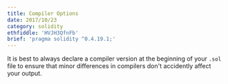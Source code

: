 ```yaml
---
title: Compiler Options
date: 2017/10/23
category: solidity
ethfiddle: 'HVJH3QfnFb'
brief: 'pragma solidity ^0.4.19.1;'
---
```


It is best to always declare a compiler version at the beginning of your `.sol` file to ensure that minor differences in compilers don't accidently affect your output.